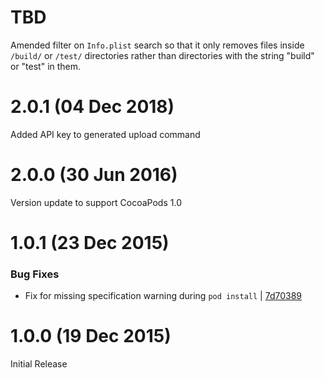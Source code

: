 TBD
====

Amended filter on `Info.plist` search so that it only removes files inside
`/build/` or `/test/` directories rather than directories with the string
"build" or "test" in them.

2.0.1 (04 Dec 2018)
=====

Added API key to generated upload command

2.0.0 (30 Jun 2016)
=====

Version update to support CocoaPods 1.0

1.0.1 (23 Dec 2015)
=====

### Bug Fixes

* Fix for missing specification warning during `pod install`
  | [7d70389](https://github.com/bugsnag/cocoapods-bugsnag/commit/7d70389af31b2b8807195aca3dae0e62140ff176)


1.0.0 (19 Dec 2015)
=====

Initial Release
